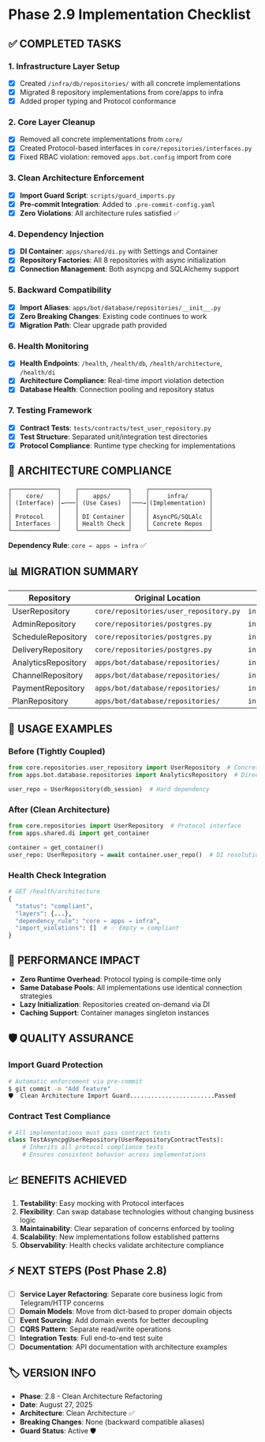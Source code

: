 # Phase 2.9 Implementation Checklist

## ✅ **COMPLETED TASKS**

### 1. Infrastructure Layer Setup
- [x] Created `/infra/db/repositories/` with all concrete implementations
- [x] Migrated 8 repository implementations from core/apps to infra
- [x] Added proper typing and Protocol conformance

### 2. Core Layer Cleanup  
- [x] Removed all concrete implementations from `core/`
- [x] Created Protocol-based interfaces in `core/repositories/interfaces.py`
- [x] Fixed RBAC violation: removed `apps.bot.config` import from core

### 3. Clean Architecture Enforcement
- [x] **Import Guard Script**: `scripts/guard_imports.py` 
- [x] **Pre-commit Integration**: Added to `.pre-commit-config.yaml`
- [x] **Zero Violations**: All architecture rules satisfied ✅

### 4. Dependency Injection
- [x] **DI Container**: `apps/shared/di.py` with Settings and Container
- [x] **Repository Factories**: All 8 repositories with async initialization
- [x] **Connection Management**: Both asyncpg and SQLAlchemy support

### 5. Backward Compatibility
- [x] **Import Aliases**: `apps/bot/database/repositories/__init__.py`
- [x] **Zero Breaking Changes**: Existing code continues to work
- [x] **Migration Path**: Clear upgrade path provided

### 6. Health Monitoring
- [x] **Health Endpoints**: `/health`, `/health/db`, `/health/architecture`, `/health/di`
- [x] **Architecture Compliance**: Real-time import violation detection
- [x] **Database Health**: Connection pooling and repository status

### 7. Testing Framework
- [x] **Contract Tests**: `tests/contracts/test_user_repository.py`
- [x] **Test Structure**: Separated unit/integration test directories
- [x] **Protocol Compliance**: Runtime type checking for implementations

## 🎯 **ARCHITECTURE COMPLIANCE**

```
┌─────────────┐    ┌──────────────┐    ┌─────────────────┐
│    core/    │    │    apps/     │    │     infra/      │
│ (Interface) │←───│ (Use Cases)  │───→│(Implementation) │
│             │    │              │    │                 │
│ Protocol    │    │ DI Container │    │ AsyncPG/SQLAlc  │
│ Interfaces  │    │ Health Check │    │ Concrete Repos  │
└─────────────┘    └──────────────┘    └─────────────────┘
```

**Dependency Rule**: `core ← apps → infra` ✅

## 📊 **MIGRATION SUMMARY**

| Repository | Original Location | New Location | Status |
|------------|-------------------|--------------|---------|
| UserRepository | `core/repositories/user_repository.py` | `infra/db/repositories/user_repository.py` | ✅ |
| AdminRepository | `core/repositories/postgres.py` | `infra/db/repositories/admin_repository.py` | ✅ |
| ScheduleRepository | `core/repositories/postgres.py` | `infra/db/repositories/schedule_repository.py` | ✅ |
| DeliveryRepository | `core/repositories/postgres.py` | `infra/db/repositories/schedule_repository.py` | ✅ |
| AnalyticsRepository | `apps/bot/database/repositories/` | `infra/db/repositories/analytics_repository.py` | ✅ |
| ChannelRepository | `apps/bot/database/repositories/` | `infra/db/repositories/channel_repository.py` | ✅ |
| PaymentRepository | `apps/bot/database/repositories/` | `infra/db/repositories/payment_repository.py` | ✅ |
| PlanRepository | `apps/bot/database/repositories/` | `infra/db/repositories/plan_repository.py` | ✅ |

## 🔧 **USAGE EXAMPLES**

### Before (Tightly Coupled)
```python
from core.repositories.user_repository import UserRepository  # Concrete class
from apps.bot.database.repositories import AnalyticsRepository  # Direct import

user_repo = UserRepository(db_session)  # Hard dependency
```

### After (Clean Architecture)
```python
from core.repositories import UserRepository  # Protocol interface
from apps.shared.di import get_container

container = get_container()
user_repo: UserRepository = await container.user_repo()  # DI resolution
```

### Health Check Integration
```python
# GET /health/architecture
{
  "status": "compliant",
  "layers": {...},
  "dependency_rule": "core ← apps → infra",
  "import_violations": []  # ✅ Empty = compliant
}
```

## 🚀 **PERFORMANCE IMPACT**

- **Zero Runtime Overhead**: Protocol typing is compile-time only
- **Same Database Pools**: All implementations use identical connection strategies
- **Lazy Initialization**: Repositories created on-demand via DI
- **Caching Support**: Container manages singleton instances

## 🛡️ **QUALITY ASSURANCE**

### Import Guard Protection
```bash
# Automatic enforcement via pre-commit
$ git commit -m "Add feature"
🛡️  Clean Architecture Import Guard........................Passed
```

### Contract Test Compliance
```python
# All implementations must pass contract tests
class TestAsyncpgUserRepository(UserRepositoryContractTests):
    # Inherits all protocol compliance tests
    # Ensures consistent behavior across implementations
```

## 📈 **BENEFITS ACHIEVED**

1. **Testability**: Easy mocking with Protocol interfaces
2. **Flexibility**: Can swap database technologies without changing business logic  
3. **Maintainability**: Clear separation of concerns enforced by tooling
4. **Scalability**: New implementations follow established patterns
5. **Observability**: Health checks validate architecture compliance

## ⚡ **NEXT STEPS** (Post Phase 2.8)

- [ ] **Service Layer Refactoring**: Separate core business logic from Telegram/HTTP concerns
- [ ] **Domain Models**: Move from dict-based to proper domain objects
- [ ] **Event Sourcing**: Add domain events for better decoupling  
- [ ] **CQRS Pattern**: Separate read/write operations
- [ ] **Integration Tests**: Full end-to-end test suite
- [ ] **Documentation**: API documentation with architecture examples

## 🏷️ **VERSION INFO**
- **Phase**: 2.8 - Clean Architecture Refactoring
- **Date**: August 27, 2025
- **Architecture**: Clean Architecture ✅
- **Breaking Changes**: None (backward compatible aliases)
- **Guard Status**: Active 🛡️
